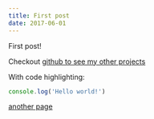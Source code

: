 ```yaml
---
title: First post
date: 2017-06-01
---
```


First post!

Checkout [github to see my other projects](github.com/tscanlin)

With code highlighting:

```js
console.log('Hello world!')
```

[another page](/custom-post)
